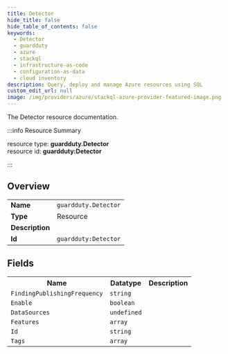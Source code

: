 ```yaml
---
title: Detector
hide_title: false
hide_table_of_contents: false
keywords:
  - Detector
  - guardduty
  - azure
  - stackql
  - infrastructure-as-code
  - configuration-as-data
  - cloud inventory
description: Query, deploy and manage Azure resources using SQL
custom_edit_url: null
image: /img/providers/azure/stackql-azure-provider-featured-image.png
---
```

The Detector resource documentation.

:::info Resource Summary

<div class="row">
<div class="providerDocColumn">
<span>resource type:&nbsp;<b>guardduty.Detector</b></span><br />
<span>resource id:&nbsp;<b>guardduty:Detector</b></span><br />
</div>
</div>

:::

## Overview
<table><tbody>
<tr><td><b>Name</b></td><td><code>guardduty.Detector</code></td></tr>
<tr><td><b>Type</b></td><td>Resource</td></tr>
<tr><td><b>Description</b></td><td></td></tr>
<tr><td><b>Id</b></td><td><code>guardduty:Detector</code></td></tr>
</tbody></table>

## Fields
<table><tbody>
<tr><th>Name</th><th>Datatype</th><th>Description</th></tr>
<tr><td><code>FindingPublishingFrequency</code></td><td><code>string</code></td><td></td></tr><tr><td><code>Enable</code></td><td><code>boolean</code></td><td></td></tr><tr><td><code>DataSources</code></td><td><code>undefined</code></td><td></td></tr><tr><td><code>Features</code></td><td><code>array</code></td><td></td></tr><tr><td><code>Id</code></td><td><code>string</code></td><td></td></tr><tr><td><code>Tags</code></td><td><code>array</code></td><td></td></tr>
</tbody></table>